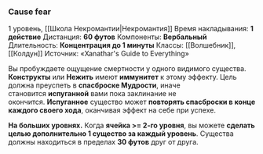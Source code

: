 ### Cause fear
1 уровень, [[Школа Некромантии|Некромантия]]
Время накладывания: **1 действие**
Дистанция: **60 футов**
Компоненты: **Вербальный**
Длительность: **Концентрация до 1 минуты**
Классы: [[Волшебник]], [[Колдун]]
Источник: «Xanathar's Guide to Everything»

Вы пробуждаете ощущение смертности у одного видимого существа. **Конструкты** или **Нежить** имеют **иммунитет** к этому эффекту. Цель должна преуспеть в **спасброске Мудрости**, иначе становится **испуганной** вами пока заклинание не окончится. **Испуганное** существо может **повторять спасброски в конце каждого своего хода**, оканчивая эффект на себе при успехе.

**На больших уровнях.** Когда **ячейка >= 2-го уровня**, вы можете **сделать целью дополнительно 1 существо за каждый уровень**. Существа должны находиться в пределах **30 футов** друг от друга.